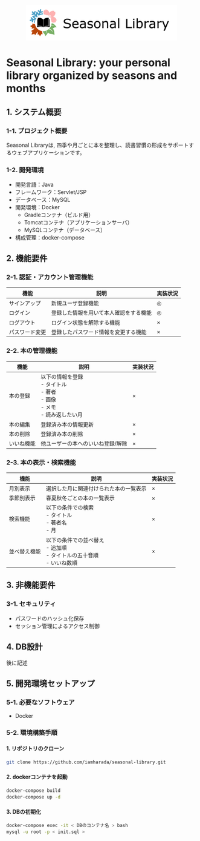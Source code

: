 
<div align="center"><img src="/img/logo.png" width="400"/></div>

# Seasonal Library: your personal library organized by seasons and months

## 1. システム概要
### 1-1. プロジェクト概要
Seasonal Libraryは, 四季や月ごとに本を整理し、読書習慣の形成をサポートするウェブアプリケーションです。

### 1-2. 開発環境
- 開発言語：Java
- フレームワーク：Servlet/JSP
- データベース：MySQL
- 開発環境：Docker
  - Gradleコンテナ（ビルド用）
  - Tomcatコンテナ（アプリケーションサーバ）
  - MySQLコンテナ（データベース）
- 構成管理：docker-compose

## 2. 機能要件
### 2-1. 認証・アカウント管理機能
| 機能 | 説明 | 実装状況 |
| --- | --- | --- |
| サインアップ | 新規ユーザ登録機能 | ◎ |
| ログイン | 登録した情報を用いて本人確認をする機能 | ◎ |
| ログアウト | ログイン状態を解除する機能 | × |
| パスワード変更 | 登録したパスワード情報を変更する機能 | × |

### 2-2. 本の管理機能
| 機能 | 説明 | 実装状況 |
| --- | --- | --- |
| 本の登録 | 以下の情報を登録<br>- タイトル<br>- 著者<br>- 画像<br>- メモ<br>- 読み返したい月 | × |
| 本の編集 | 登録済み本の情報更新 | × |
| 本の削除 | 登録済み本の削除 | × |
| いいね機能 | 他ユーザーの本へのいいね登録/解除 | × |

### 2-3. 本の表示・検索機能
| 機能 | 説明 | 実装状況 |
| --- | --- | --- |
| 月別表示 | 選択した月に関連付けられた本の一覧表示 | × |
| 季節別表示 | 春夏秋冬ごとの本の一覧表示 | × |
| 検索機能 | 以下の条件での検索<br>- タイトル<br>- 著者名<br>- 月 | × |
| 並べ替え機能 | 以下の条件での並べ替え<br>- 追加順<br>- タイトルの五十音順<br>- いいね数順 | × |

## 3. 非機能要件
### 3-1. セキュリティ
- パスワードのハッシュ化保存
- セッション管理によるアクセス制御

## 4. DB設計
後に記述

## 5. 開発環境セットアップ
### 5-1. 必要なソフトウェア
- Docker

### 5-2. 環境構築手順
#### 1. リポジトリのクローン
```bash
git clone https://github.com/iamharada/seasonal-library.git
``` 

#### 2. dockerコンテナを起動
```bash
docker-compose build
docker-compose up -d
```

#### 3. DBの初期化
```bash
docker-compose exec -it < DBのコンテナ名 > bash
mysql -u root -p < init.sql >
```
